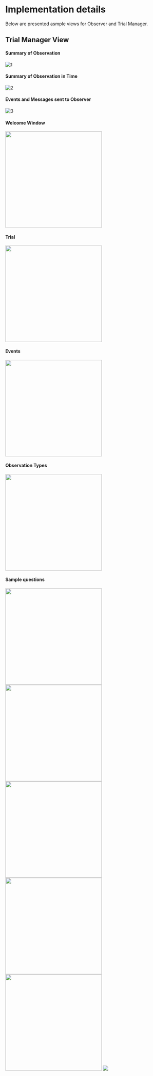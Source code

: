 # Implementation details
Below are presented asmple views for Observer and Trial Manager.

## Trial Manager View

#### Summary of Observation
![1](/doc/img/1.png)
#### Summary of Observation in Time
![2](./img/2.png)
#### Events and Messages sent to Observer
![3](./img/3.png)

#### Welcome Window
<img src="./img/welcome.png" width="300">

#### Trial
<img src="./img/trial.png" width="300">

#### Events
<img src="./img/obsEventView.png" width="300">

#### Observation Types
<img src="./img/type.png" width="300">

#### Sample questions
<img src="./img/radiobut1.png" width="300">
<img src="./img/radiobut2.png" width="300">
<img src="./img/chckbx1.png" width="300">
<img src="./img/chbox2.png" width="300">
<img src="./img/slider1.png" width="300">
<img src="./img/slider2.png">






